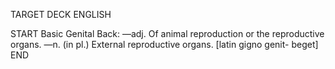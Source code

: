 TARGET DECK
ENGLISH

START
Basic
Genital
Back: —adj. Of animal reproduction or the reproductive organs. —n. (in pl.) External reproductive organs. [latin gigno genit- beget]
END
